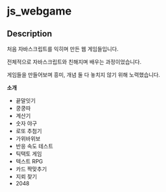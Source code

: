 
# js_webgame
## Description
처음 자바스크립트를 익히며 만든 웹 게임들입니다.

전체적으로 자바스크립트와 친해지며 배우는 과정이었습니다.

게임들을 만들어보며 흥미, 개념 둘 다 놓치지 않기 위해 노력했습니다.

**소개**
* 끝말잇기
* 쿵쿵따
* 계산기
* 숫자 야구
* 로또 추첨기
* 가위바위보
* 반응 속도 테스트
* 틱택토 게임
* 텍스트 RPG
* 카드 짝맞추기
* 지뢰 찾기
* 2048
